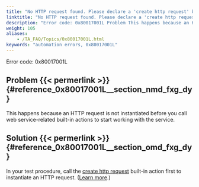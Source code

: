 ```yaml
--- 
title: "No HTTP request found. Please declare a 'create http request' built-in action to instantiate a new HTTP request before using this action."
linktitle: "No HTTP request found. Please declare a 'create http request' built-in action to instantiate a new HTTP request before using this action."
description: "Error code: 0x80017001L Problem This happens because an HTTP request is not instantiated before you call web service-related built-in actions to start working with the service. Solution In your test ..."
weight: 105
aliases: 
    - /TA_FAQ/Topics/0x80017001L.html
keywords: "automation errors, 0x80017001L"
---
```


Error code: 0x80017001L

## Problem {{< permerlink >}} {#reference_0x80017001L__section_nmd_fxg_dy} 

This happens because an HTTP request is not instantiated before you call web service-related built-in actions to start working with the service.

## Solution {{< permerlink >}} {#reference_0x80017001L__section_omd_fxg_dy} 

In your test procedure, call the [create http request](/automation-guide/action-based-testing-language/built-in-actions/system-actions/web-services/create-http-request) built-in action first to instantiate an HTTP request. \([Learn more](/automation-guide/application-testing/testing-web-and-ria-applications/testing-web-services/creating-a-test).\)



